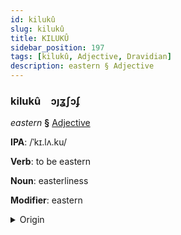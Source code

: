 ```yaml
---
id: kilukû
slug: kilukû
title: KILUKÛ
sidebar_position: 197
tags: [kilukû, Adjective, Dravidian]
description: eastern § Adjective
---
```


### kilukû&emsp;<span kind="abugida">ɔȷʓʃɔʄ</span>

*eastern* **§** [Adjective](../../tags/Adjective)

**IPA**: /ˈkɪ.lʌ.ku/

**Verb**: to be eastern

**Noun**: easterliness

**Modifier**: eastern

<details>
    <summary>Origin</summary>
    Tamil கிழக்கு kiḻakku [kiɻɐkːɯ]<br/>
    <em>Dravidian Language Family</em>
</details>